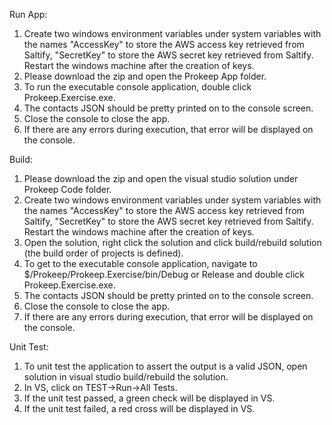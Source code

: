 Run App:
1. Create two windows environment variables under system variables with the names "AccessKey" to store the AWS access key retrieved from Saltify, "SecretKey" to store the AWS secret key retrieved from Saltify. Restart the windows machine after the creation of keys.
2. Please download the zip and open the Prokeep App folder.
3. To run the executable console application, double click Prokeep.Exercise.exe.
4. The contacts JSON should be pretty printed on to the console screen.
5. Close the console to close the app.
6. If there are any errors during execution, that error will be displayed on the console.

Build:
1. Please download the zip and open the visual studio solution under Prokeep Code folder.
2. Create two windows environment variables under system variables with the names "AccessKey" to store the AWS access key retrieved from Saltify, "SecretKey" to store the AWS secret key retrieved from Saltify. Restart the windows machine after the creation of keys.
3. Open the solution, right click the solution and click build/rebuild solution (the build order of projects is defined).
4. To get to the executable console application, navigate to $/Prokeep/Prokeep.Exercise/bin/Debug or Release and double click Prokeep.Exercise.exe.
5. The contacts JSON should be pretty printed on to the console screen.
6. Close the console to close the app.
7. If there are any errors during execution, that error will be displayed on the console.

Unit Test:
1. To unit test the application to assert the output is a valid JSON, open solution in visual studio build/rebuild the solution.
2. In VS, click on TEST->Run->All Tests.
3. If the unit test passed, a green check will be displayed in VS.
4. If the unit test failed, a red cross will be displayed in VS.

